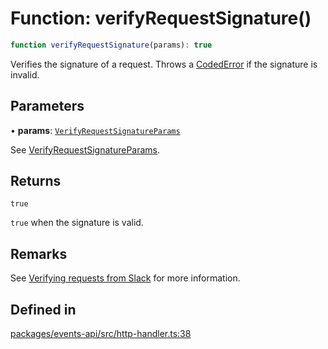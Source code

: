 # Function: verifyRequestSignature()

```ts
function verifyRequestSignature(params): true
```

Verifies the signature of a request. Throws a [CodedError](../interfaces/CodedError.md) if the signature is invalid.

## Parameters

• **params**: [`VerifyRequestSignatureParams`](../interfaces/VerifyRequestSignatureParams.md)

See [VerifyRequestSignatureParams](../interfaces/VerifyRequestSignatureParams.md).

## Returns

`true`

`true` when the signature is valid.

## Remarks

See [Verifying requests from Slack](https://api.slack.com/docs/verifying-requests-from-slack#sdk_support) for more
information.

## Defined in

[packages/events-api/src/http-handler.ts:38](https://github.com/slackapi/node-slack-sdk/blob/main/packages/events-api/src/http-handler.ts#L38)
